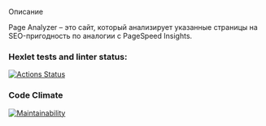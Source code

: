 Описание

Page Analyzer – это сайт, который анализирует указанные страницы на SEO-пригодность по аналогии с PageSpeed Insights.

### Hexlet tests and linter status:
[![Actions Status](https://github.com/code-begemot/python-project-83/actions/workflows/hexlet-check.yml/badge.svg)](https://github.com/code-begemot/python-project-83/actions)
### Code Climate
[![Maintainability](https://api.codeclimate.com/v1/badges/d30fc06c6407d2300229/maintainability)](https://codeclimate.com/github/code-begemot/python-project-83/maintainability)
